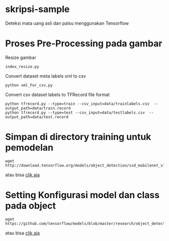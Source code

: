 # skripsi-sample
Deteksi mata uang asli dan palsu menggunakan Tensorflow

# Proses Pre-Processing pada gambar
Resize gambar
```
index_resize.py
```

Convert dataset meta labels xml to csv
```
python xml_For_csv.py
```

Convert csv dataset labels to TFRecord file format
```
python tfrecord.py --type=train --csv_input=data/trainlabels.csv  --output_path=data/train.record
python tfrecord.py --type=test --csv_input=data/testlabels.csv  --output_path=data/test.record
```

# Simpan di directory training untuk pemodelan
```
wget http://download.tensorflow.org/models/object_detection/ssd_mobilenet_v1_coco_2018_01_28.tar.gz

```
atau bisa [clik aja](http://download.tensorflow.org/models/object_detection/ssd_mobilenet_v1_coco_2018_01_28.tar.gz)

# Setting Konfigurasi model dan class pada object

```
wget https://github.com/tensorflow/models/blob/master/research/object_detection/samples/configs/ssd_mobilenet_v1_coco.config

```
atau bisa [clik aja](https://github.com/tensorflow/models/blob/master/research/object_detection/samples/configs/ssd_mobilenet_v1_coco.config)

#
